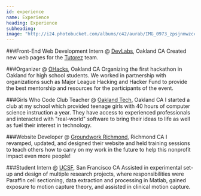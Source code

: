 ```yaml
---
id: experience
name: Experience
heading: Experience
subheading: 
image: "http://i24.photobucket.com/albums/c42/aurab/IMG_0973_zpsjnmwzcce.jpg"
---
```


###Front-End Web Development Intern @ [DevLabs](http://devla.bs/), Oakland CA
Created new web pages for the [Tutorez](http://tutorez.com/) team.

###Organizer @ [OHacks](https://www.facebook.com/OHacks), Oakland CA
Organizing the first hackathon in Oakland for high school students. We worked in partnership with organizations such as Major League Hacking and Hacker Fund to provide the best mentorship and resources for the participants of the event.

###Girls Who Code Club Teacher @ [Oakland Tech](https://www.facebook.com/gwc.ot), Oakland CA
I started a club at my school which provided teenage girls with 40 hours of computer science instruction a year. They have access to experienced professionals and interacted with "real-world" software to bring their ideas to life as well as fuel their interest in technology. 

###Website Developer @ [Groundwork Richmond](http://groundworkrichmond.org/), Richmond CA
I revamped, updated, and designed their website and held training sessions to teach others how to carry on my work in the future to help this nonprofit impact even more people!

###Student Intern @ [UCSF](http://orthosurg.ucsf.edu/), San Francisco CA
Assisted in experimental set-up and design of multiple research projects, where responsibilities were
Paraffin cell sectioning, data extraction and processing in Matlab, gained exposure to motion capture theory, and assisted in clinical motion capture.
